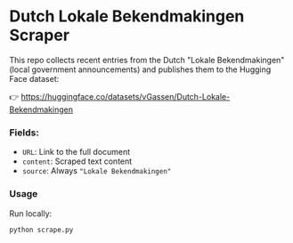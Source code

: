 # Dutch Lokale Bekendmakingen Scraper

This repo collects recent entries from the Dutch "Lokale Bekendmakingen" (local government announcements) and publishes them to the Hugging Face dataset:

👉 https://huggingface.co/datasets/vGassen/Dutch-Lokale-Bekendmakingen

### Fields:
- `URL`: Link to the full document
- `content`: Scraped text content
- `source`: Always `"Lokale Bekendmakingen"`

### Usage

Run locally:
```bash
python scrape.py
